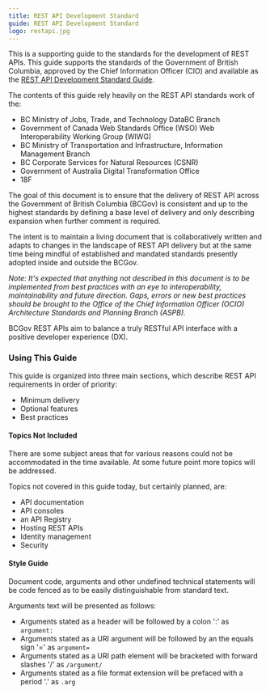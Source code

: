 ```yaml
---
title: REST API Development Standard
guide: REST API Development Standard
logo: restapi.jpg
---
```


This is a supporting guide to the standards for the development of REST APIs. This guide supports the standards of the Government of British Columbia, approved by the Chief Information Officer (CIO) and available as the [REST API Development Standard Guide](http://www2.gov.bc.ca/assets/gov/government/services-for-government-and-broader-public-sector/information-technology-services/standards-files/rest_api_development_standard.pdf).

The contents of this guide rely heavily on the REST API standards work of the:

* BC Ministry of Jobs, Trade, and Technology DataBC Branch
* Government of Canada Web Standards Office (WSO) Web Interoperability Working Group (WIWG)
* BC Ministry of Transportation and Infrastructure, Information Management Branch
* BC Corporate Services for Natural Resources (CSNR)
* Government of Australia Digital Transformation Office
* 18F

The goal of this document is to ensure that the delivery of REST API across the Government of British Columbia (BCGov) is consistent and up to the highest standards by defining a base level of delivery and only describing expansion when further comment is required.

The intent is to maintain a living document that is collaboratively written and adapts to changes in the landscape of REST API delivery but at the same time being mindful of established and mandated standards presently adopted inside and outside the BCGov.

_Note: It's expected that anything not described in this document is to be implemented from best practices with an eye to interoperability, maintainability and future direction. Gaps, errors or new best practices should be brought to the Office of the Chief Information Officer (OCIO) Architecture Standards and Planning Branch (ASPB)._

BCGov REST APIs aim to balance a truly RESTful API interface with a positive developer experience (DX).

### Using This Guide

This guide is organized into three main sections, which describe REST API requirements in order of priority:

* Minimum delivery
* Optional features
* Best practices

#### Topics Not Included

There are some subject areas that for various reasons could not be accommodated in the time available. At some future point more topics will be addressed.

Topics not covered in this guide today, but certainly planned, are:

* API documentation 
* API consoles
* an API Registry
* Hosting REST APIs
* Identity management
* Security

#### Style Guide

Document code, arguments and other undefined technical statements will be code fenced as to be easily distinguishable from standard text.

Arguments text will be presented as follows:

* Arguments stated as a header will be followed by a colon ':' as `argument:`
* Arguments stated as a URI argument will be followed by an the equals sign '=' as `argument=`
* Arguments stated as a URI path element will be bracketed with forward slashes '/' as `/argument/`
* Arguments stated as a file format extension will be prefaced with a period '.' as `.arg`
